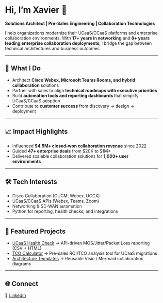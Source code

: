 <!--
![GitHub Banner](./assets/bannerv2.png)
-->

# Hi, I’m Xavier 👋  

**Solutions Architect | Pre-Sales Engineering | Collaboration Technologies**  

I help organizations modernize their UCaaS/CCaaS platforms and enterprise collaboration environments. With **17+ years in networking** and **8+ years leading enterprise collaboration deployments**, I bridge the gap between technical architectures and business outcomes.  

---

## 🚀 What I Do
- Architect **Cisco Webex, Microsoft Teams Rooms, and hybrid collaboration** solutions  
- Partner with sales to align **technical roadmaps with executive priorities**  
- Build **automation tools and reporting dashboards** that simplify UCaaS/CCaaS adoption  
- Contribute to **customer success** from discovery → design → deployment  

---

## 📈 Impact Highlights
- Influenced **$4.5M+ closed-won collaboration revenue** since 2022  
- Guided **47+ enterprise deals** from $20K to $1M+  
- Delivered scalable collaboration solutions for **1,000+ user environments**  

---

## 🛠️ Tech Interests
- Cisco Collaboration (CUCM, Webex, UCCX)  
- UCaaS/CCaaS APIs (Webex, Teams, Zoom)  
- Networking & SD-WAN automation  
- Python for reporting, health checks, and integrations  

---

## 📌 Featured Projects
- [UCaaS Health Check](https://github.com/xaviermckinzie/pre-sales-collab-starters/tree/main/ucaas-healthcheck) → API-driven MOS/Jitter/Packet Loss reporting (CSV + HTML)  
- [TCO Calculator](https://github.com/xaviermckinzie/pre-sales-collab-starters/tree/main/tco-calculator) → Pre-sales ROI/TCO analysis tool for UCaaS migrations  
- [Architecture Templates](https://github.com/xaviermckinzie/pre-sales-collab-starters/tree/main/arch-templates) → Reusable Visio / Mermaid collaboration diagrams  
<!--
---

## 📊 GitHub Stats
![Xavier's GitHub stats](https://github-readme-stats.vercel.app/api?username=xaviermckinzie&show_icons=true&theme=default)  
![Top Languages](https://github-readme-stats.vercel.app/api/top-langs/?username=xaviermckinzie&layout=compact)  
-->
---

## 🌐 Connect
<!--
📧 [xavier@sandxdesigns.com](mailto:xavier@sandxdesigns.com)  
-->
🔗 [LinkedIn](https://linkedin.com/in/xaviermckinzie)  
